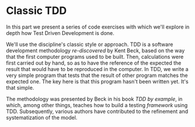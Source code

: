 # Classic TDD #

In this part we present a series of code exercises with which we'll explore in depth how Test Driven Development is done.

We'll use the discipline's classic style or approach. TDD is a software development methodology *re-discovered* by Kent Beck, based on the way that the first computer programs used to be built. Then, calculations were first carried out by hand, so as to have the reference of the expected the result that would have to be reproduced in the computer. In TDD, we write a very simple program that tests that the result of other program matches the expected one. The key here is that this program hasn't been written yet. It's that simple.

The methodology was presented by Beck in his book *TDD by example*, in which, among other things, teaches how to build a testing *framework* using TDD. Subsequently, various authors have contributed to the refinement and systematization of the model.
